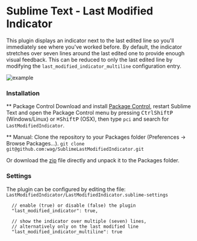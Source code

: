 # Sublime Text - Last Modified Indicator

This plugin displays an indicator next to the last edited line so you'll immediately see where you've worked before.
By default, the indicator stretches over seven lines around the last edited one to provide enough visual feedback. This can be reduced to only the last edited line by modifying the `last_modified_indicator_multiline` configuration entry.

![example](https://dl.dropboxusercontent.com/u/50095156/lasteditedindicator_example.png)


### Installation

** Package Control
Download and install [Package Control](http://wbond.net/sublime_packages/package_control), restart Sublime Text and open the Package Control menu by pressing <kbd>Ctrl</kbd><kbd>Shift</kbd><kbd>P</kbd> (Windows/Linux) or <kbd>⌘</kbd><kbd>Shift</kbd><kbd>P</kbd> (OSX), then type `pci` and search for `LastModifiedIndicator`.

** Manual:
Clone the repository to your Packages folder (Preferences -> Browse Packages...).
`git clone git@github.com:wag/SublimeLastModifiedIndicator.git`

Or download the [zip](https://github.com/wag/SublimeLastModifiedIndicator/archive/master.zip) file directly and unpack it to the Packages folder.


### Settings

The plugin can be configured by editing the file: `LastModifiedIndicator/LastModifiedIndicator.sublime-settings`

      // enable (true) or disable (false) the plugin
      "last_modified_indicator": true,

      // show the indicator over multiple (seven) lines,
      // alternatively only on the last modified line
      "last_modified_indicator_multiline": true
